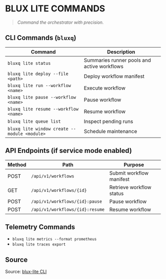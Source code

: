 # BLUX LITE COMMANDS

> *Command the orchestrator with precision.*

## CLI Commands (`bluxq`)
| Command | Description |
| --- | --- |
| `bluxq lite status` | Summaries runner pools and active workflows |
| `bluxq lite deploy --file <path>` | Deploy workflow manifest |
| `bluxq lite run --workflow <name>` | Execute workflow |
| `bluxq lite pause --workflow <name>` | Pause workflow |
| `bluxq lite resume --workflow <name>` | Resume workflow |
| `bluxq lite queue list` | Inspect pending runs |
| `bluxq lite window create --module <module>` | Schedule maintenance |

## API Endpoints (if service mode enabled)
| Method | Path | Purpose |
| --- | --- | --- |
| POST | `/api/v1/workflows` | Submit workflow manifest |
| GET | `/api/v1/workflows/{id}` | Retrieve workflow status |
| POST | `/api/v1/workflows/{id}:pause` | Pause workflow |
| POST | `/api/v1/workflows/{id}:resume` | Resume workflow |

## Telemetry Commands
- `bluxq lite metrics --format prometheus`
- `bluxq lite traces export`

## Source
Source: [blux-lite CLI](https://github.com/Outer-Void/blux-lite)
